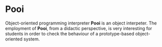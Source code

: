 Pooi
====

Object-oriented programming interpreter
**Pooi** is an object interpeter. The employment of **Pooi**, from a didactic perspective, is very interesting for
students in order to check the behaviour of a prototype-based object-oriented system.
